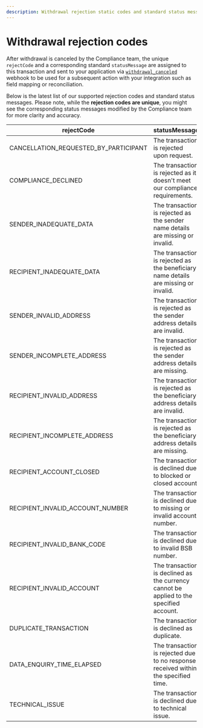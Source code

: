 ```yaml
---
description: Withdrawal rejection static codes and standard status messages
---
```


# Withdrawal rejection codes

After withdrawal is canceled by the Compliance team, the unique `rejectCode` and a corresponding standard `statusMessage` are assigned to this transaction and sent to your application via [`withdrawal_canceled`](https://developer.flash-payments.com/webhooks#withdrawal\_cancelled) webhook to be used for a subsequent action with your integration such as field mapping or reconciliation.&#x20;

Below is the latest list of our supported rejection codes and standard status messages. Please note, while the **rejection codes are unique**, you might see the corresponding status messages modified by the Compliance team for more clarity and accuracy.&#x20;

<table><thead><tr><th width="416">rejectCode</th><th width="648">statusMessage</th></tr></thead><tbody><tr><td>CANCELLATION_REQUESTED_BY_PARTICIPANT</td><td>The transaction is rejected upon request.</td></tr><tr><td>COMPLIANCE_DECLINED</td><td>The transaction is rejected as it doesn't meet our compliance requirements.</td></tr><tr><td>SENDER_INADEQUATE_DATA</td><td>The transaction is rejected as the sender name details are missing or invalid.</td></tr><tr><td>RECIPIENT_INADEQUATE_DATA</td><td>The transaction is rejected as the beneficiary name details are missing or invalid.</td></tr><tr><td>SENDER_INVALID_ADDRESS</td><td>The transaction is rejected as the sender address details are invalid.</td></tr><tr><td>SENDER_INCOMPLETE_ADDRESS</td><td>The transaction is rejected as the sender address details are missing.</td></tr><tr><td>RECIPIENT_INVALID_ADDRESS</td><td>The transaction is rejected as the beneficiary address details are invalid.</td></tr><tr><td>RECIPIENT_INCOMPLETE_ADDRESS</td><td>The transaction is rejected as the beneficiary address details are missing.</td></tr><tr><td>RECIPIENT_ACCOUNT_CLOSED</td><td>The transaction is declined due to blocked or closed account.</td></tr><tr><td>RECIPIENT_INVALID_ACCOUNT_NUMBER</td><td>The transaction is declined due to missing or invalid account number.</td></tr><tr><td>RECIPIENT_INVALID_BANK_CODE</td><td>The transaction is declined due to invalid BSB number.</td></tr><tr><td>RECIPIENT_INVALID_ACCOUNT</td><td>The transaction is declined as the currency cannot be applied to the specified account.</td></tr><tr><td>DUPLICATE_TRANSACTION</td><td>The transaction is declined as duplicate.</td></tr><tr><td>DATA_ENQUIRY_TIME_ELAPSED</td><td>The transaction is rejected due to no response received within the specified time.</td></tr><tr><td>TECHNICAL_ISSUE</td><td>The transaction is declined due to technical issue.</td></tr></tbody></table>
